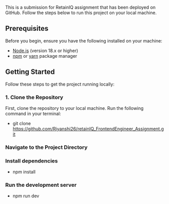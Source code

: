 This is a submission for RetainIQ assignment that has been deployed on GitHub. Follow the steps below to run this project on your local machine.

## Prerequisites

Before you begin, ensure you have the following installed on your machine:

- [Node.js](https://nodejs.org/) (version 18.x or higher)
- [npm](https://www.npmjs.com/) or [yarn](https://yarnpkg.com/) package manager

## Getting Started

Follow these steps to get the project running locally:

### 1. Clone the Repository
First, clone the repository to your local machine. Run the following command in your terminal:
- git clone https://github.com/Riyanshi26/retainIQ_FrontendEngineer_Assignment.git

### Navigate to the Project Directory
### Install dependencies
- npm install

### Run the development server
- npm run dev
